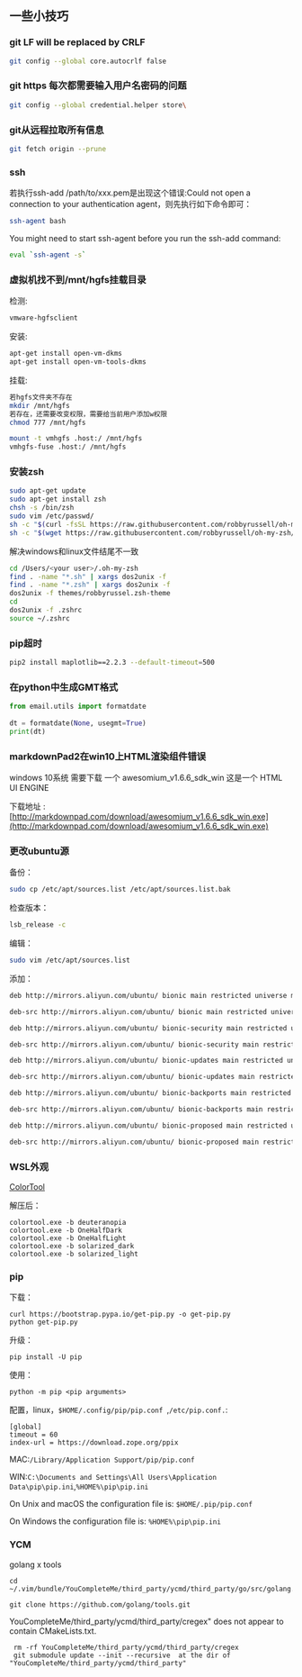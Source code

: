 ## 一些小技巧

### git LF will be replaced by CRLF    

```bash
git config --global core.autocrlf false
```

### git https 每次都需要输入用户名密码的问题

```bash
git config --global credential.helper store\
```

### git从远程拉取所有信息

```bash
git fetch origin --prune
```

### ssh
 
若执行ssh-add /path/to/xxx.pem是出现这个错误:Could not open a connection to your authentication agent，则先执行如下命令即可：
```bash
ssh-agent bash
```

You might need to start ssh-agent before you run the ssh-add command:
```bash
eval `ssh-agent -s`
```

### 虚拟机找不到/mnt/hgfs挂载目录

检测:
```bash
vmware-hgfsclient
```

安装:
```bash
apt-get install open-vm-dkms
apt-get install open-vm-tools-dkms
```

挂载:
```bash
若hgfs文件夹不存在
mkdir /mnt/hgfs
若存在，还需要改变权限，需要给当前用户添加w权限
chmod 777 /mnt/hgfs

mount -t vmhgfs .host:/ /mnt/hgfs
vmhgfs-fuse .host:/ /mnt/hgfs
```

### 安装zsh

```bash
sudo apt-get update
sudo apt-get install zsh
chsh -s /bin/zsh
sudo vim /etc/passwd/
sh -c "$(curl -fsSL https://raw.githubusercontent.com/robbyrussell/oh-my-zsh/master/tools/install.sh)"
sh -c "$(wget https://raw.githubusercontent.com/robbyrussell/oh-my-zsh/master/tools/install.sh -O -)"
```

解决windows和linux文件结尾不一致
```bash
cd /Users/<your user>/.oh-my-zsh
find . -name "*.sh" | xargs dos2unix -f
find . -name "*.zsh" | xargs dos2unix -f
dos2unix -f themes/robbyrussel.zsh-theme
cd
dos2unix -f .zshrc
source ~/.zshrc
```
### pip超时

```bash
pip2 install maplotlib==2.2.3 --default-timeout=500
```

### 在python中生成GMT格式

```python
from email.utils import formatdate
 
dt = formatdate(None, usegmt=True)
print(dt)
```

### markdownPad2在win10上HTML渲染组件错误
windows 10系统 需要下载 一个 awesomium_v1.6.6_sdk_win 这是一个 HTML UI ENGINE

下载地址 :
[http://markdownpad.com/download/awesomium_v1.6.6_sdk_win.exe](http://markdownpad.com/download/awesomium_v1.6.6_sdk_win.exe)

### 更改ubuntu源

备份：
```bash
sudo cp /etc/apt/sources.list /etc/apt/sources.list.bak
```

检查版本：
```bash
lsb_release -c
```

编辑：
```bash
sudo vim /etc/apt/sources.list
```

添加：
```bash
deb http://mirrors.aliyun.com/ubuntu/ bionic main restricted universe multiverse

deb-src http://mirrors.aliyun.com/ubuntu/ bionic main restricted universe multiverse

deb http://mirrors.aliyun.com/ubuntu/ bionic-security main restricted universe multiverse

deb-src http://mirrors.aliyun.com/ubuntu/ bionic-security main restricted universe multiverse

deb http://mirrors.aliyun.com/ubuntu/ bionic-updates main restricted universe multiverse

deb-src http://mirrors.aliyun.com/ubuntu/ bionic-updates main restricted universe multiverse

deb http://mirrors.aliyun.com/ubuntu/ bionic-backports main restricted universe multiverse

deb-src http://mirrors.aliyun.com/ubuntu/ bionic-backports main restricted universe multiverse

deb http://mirrors.aliyun.com/ubuntu/ bionic-proposed main restricted universe multiverse

deb-src http://mirrors.aliyun.com/ubuntu/ bionic-proposed main restricted universe multiverse
```

### WSL外观

[ColorTool](https://github.com/microsoft/terminal/releases/tag/1708.14008)

解压后：
```
colortool.exe -b deuteranopia
colortool.exe -b OneHalfDark
colortool.exe -b OneHalfLight
colortool.exe -b solarized_dark
colortool.exe -b solarized_light
```

### pip

下载：
```
curl https://bootstrap.pypa.io/get-pip.py -o get-pip.py
python get-pip.py
```
升级：
```
pip install -U pip
```
使用：
```
python -m pip <pip arguments>
```
配置，linux，`$HOME/.config/pip/pip.conf `,`/etc/pip.conf.`:
```
[global]
timeout = 60
index-url = https://download.zope.org/ppix
```
MAC:`/Library/Application Support/pip/pip.conf`

WIN:`C:\Documents and Settings\All Users\Application Data\pip\pip.ini`,`%HOME%\pip\pip.ini`

On Unix and macOS the configuration file is: `$HOME/.pip/pip.conf`

On Windows the configuration file is: `%HOME%\pip\pip.ini`

### YCM

golang x tools
```
cd ~/.vim/bundle/YouCompleteMe/third_party/ycmd/third_party/go/src/golang.org/x

git clone https://github.com/golang/tools.git
```
 YouCompleteMe/third_party/ycmd/third_party/cregex" does not appear to contain CMakeLists.txt.

```
 rm -rf YouCompleteMe/third_party/ycmd/third_party/cregex 
 git submodule update --init --recursive  at the dir of "YouCompleteMe/third_party/ycmd/third_party"
```
